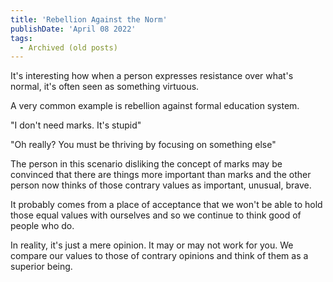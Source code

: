 ```yaml
---
title: 'Rebellion Against the Norm'
publishDate: 'April 08 2022'
tags:
  - Archived (old posts)
---
```


It's interesting how when a person expresses resistance over what's normal, it's often seen as something virtuous.

A very common example is rebellion against formal education system.

"I don't need marks. It's stupid"

"Oh really? You must be thriving by focusing on something else"

The person in this scenario disliking the concept of marks may be convinced that there are things more important than marks and the other person now thinks of those contrary values as important, unusual, brave.

It probably comes from a place of acceptance that we won't be able to hold those equal values with ourselves and so we continue to think good of people who do.

In reality, it's just a mere opinion. It may or may not work for you. We compare our values to those of contrary opinions and think of them as a superior being.
